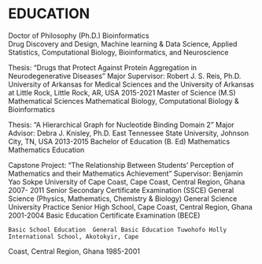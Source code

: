 # EDUCATION
 Doctor of Philosophy (Ph.D.)	Bioinformatics	
 Drug Discovery and Design, Machine learning & Data Science, Applied Statistics, Computational Biology, Bioinformatics, and Neuroscience

Thesis: “Drugs that Protect Against Protein Aggregation in Neurodegenerative Diseases”
Major Supervisor: Robert J. S. Reis, Ph.D.
	University of Arkansas for Medical Sciences and the University of Arkansas at Little Rock, Little Rock, AR, USA	2015-2021
Master of Science (M.S)	Mathematical Sciences	Mathematical Biology, Computational Biology & Bioinformatics

Thesis: “A Hierarchical Graph for Nucleotide Binding Domain 2”
Major Advisor: Debra J. Knisley, Ph.D.	East Tennessee State University, Johnson City, TN, USA	2013-2015
Bachelor of Education (B. Ed)	Mathematics	Mathematics Education

Capstone Project: “The Relationship Between Students’ Perception of Mathematics and their Mathematics Achievement”
Supervisor: Benjamin Yao Sokpe	University of Cape Coast, Cape Coast, Central Region, Ghana	2007- 2011
Senior Secondary Certificate Examination (SSCE)	General Science
(Physics, Mathematics, Chemistry & Biology)	General Science	University Practice Senior High School, Cape Coast, Central Region, Ghana	2001-2004
Basic Education Certificate Examination (BECE)

	Basic School Education	General Basic Education	Tuwohofo Holly International School, Akotokyir, Cape 
Coast, Central Region, Ghana
	1985-2001


